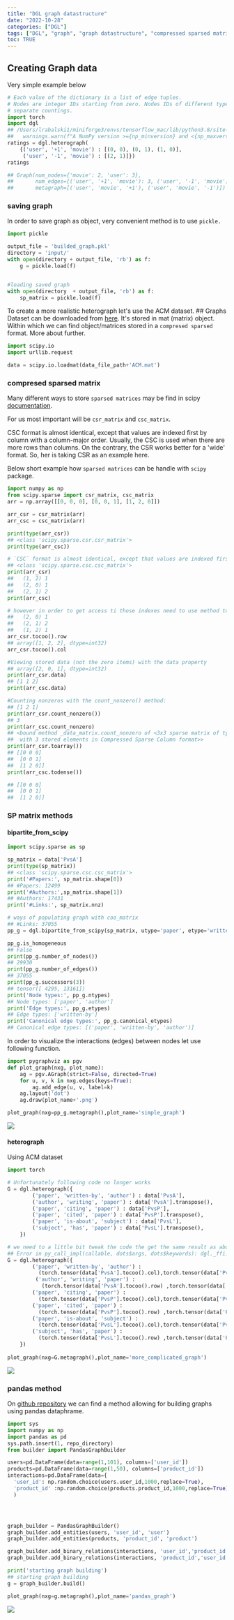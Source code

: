 ```yaml
---
title: "DGL graph datastructure"
date: "2022-10-28"
categories: ["DGL"]
tags: ["DGL", "graph", "graph datastructure", "compressed sparsed matrix"]
toc: TRUE
---
```










## Creating Graph data

Very simple example below


```python
# Each value of the dictionary is a list of edge tuples.
# Nodes are integer IDs starting from zero. Nodes IDs of different types have
# separate countings.
import torch
import dgl
## /Users/lrabalski1/miniforge3/envs/tensorflow_mac/lib/python3.8/site-packages/scipy/__init__.py:146: UserWarning: A NumPy version >=1.16.5 and <1.23.0 is required for this version of SciPy (detected version 1.23.4
##   warnings.warn(f"A NumPy version >={np_minversion} and <{np_maxversion}"
ratings = dgl.heterograph(
    {('user', '+1', 'movie') : [(0, 0), (0, 1), (1, 0)],
     ('user', '-1', 'movie') : [(2, 1)]})
ratings

## Graph(num_nodes={'movie': 2, 'user': 3},
##       num_edges={('user', '+1', 'movie'): 3, ('user', '-1', 'movie'): 1},
##       metagraph=[('user', 'movie', '+1'), ('user', 'movie', '-1')])
```

### saving graph

In order to save graph as object, very convenient method is to use
`pickle.`


```python
import pickle

output_file = 'builded_graph.pkl'
directory = 'input/'
with open(directory + output_file, 'rb') as f:
    g = pickle.load(f)


#loading saved graph
with open(directory  + output_file, 'rb') as f:
    sp_matrix = pickle.load(f)

```

To create a more realistic heterograph let's use the ACM dataset. \##
Graphs Dataset can be downloaded from
[here](https://www.aminer.org/citation). It's stored in mat (matrix)
object. Within which we can find object/matrices stored in a
`compresed sparsed` format. More about further.


```python
import scipy.io
import urllib.request

data = scipy.io.loadmat(data_file_path+'ACM.mat')

```

### compresed sparsed matrix

Many different ways to store `sparsed matrices` may be find in scipy
[documentation](https://docs.scipy.org/doc/scipy/reference/sparse.html).

For us most important will be `csr_matrix` and `csc_matrix`.

CSC format is almost identical, except that values are indexed first by
column with a column-major order. Usually, the CSC is used when there
are more rows than columns. On the contrary, the CSR works better for a
'wide' format. So, her is taking CSR as an example here.

Below short example how `sparsed matrices` can be handle with `scipy`
package.


```python
import numpy as np
from scipy.sparse import csr_matrix, csc_matrix
arr = np.array([[0, 0, 0], [0, 0, 1], [1, 2, 0]])

arr_csr = csr_matrix(arr)
arr_csc = csc_matrix(arr)

print(type(arr_csr))
## <class 'scipy.sparse.csr.csr_matrix'>
print(type(arr_csc))

# `CSC` format is almost identical, except that values are indexed first by column with a column-major order. Usually, the `CSC` is used when there are more rows than columns. On the contrary, the `CSR` works better for a ‘wide’ format. So, her is taking CSR as an example here
## <class 'scipy.sparse.csc.csc_matrix'>
print(arr_csr)
##   (1, 2)	1
##   (2, 0)	1
##   (2, 1)	2
print(arr_csc)

# however in order to get access ti those indexes need to use method to_coo.
##   (2, 0)	1
##   (2, 1)	2
##   (1, 2)	1
arr_csr.tocoo().row
## array([1, 2, 2], dtype=int32)
arr_csr.tocoo().col

#Viewing stored data (not the zero items) with the data property
## array([2, 0, 1], dtype=int32)
print(arr_csr.data)
## [1 1 2]
print(arr_csc.data)

#Counting nonzeros with the count_nonzero() method:
## [1 2 1]
print(arr_csr.count_nonzero())
## 3
print(arr_csc.count_nonzero)
## <bound method _data_matrix.count_nonzero of <3x3 sparse matrix of type '<class 'numpy.int64'>'
## 	with 3 stored elements in Compressed Sparse Column format>>
print(arr_csr.toarray())
## [[0 0 0]
##  [0 0 1]
##  [1 2 0]]
print(arr_csc.todense())

## [[0 0 0]
##  [0 0 1]
##  [1 2 0]]
```

### SP matrix methods

#### bipartite_from_scipy


```python
import scipy.sparse as sp

sp_matrix = data['PvsA']
print(type(sp_matrix))
## <class 'scipy.sparse.csc.csc_matrix'>
print('#Papers:', sp_matrix.shape[0])
## #Papers: 12499
print('#Authors:',sp_matrix.shape[1])
## #Authors: 17431
print('#Links:', sp_matrix.nnz)

# ways of populating graph with coo_matrix
## #Links: 37055
pp_g = dgl.bipartite_from_scipy(sp_matrix, utype='paper', etype='written-by', vtype='author')

pp_g.is_homogeneous
## False
print(pp_g.number_of_nodes())
## 29930
print(pp_g.number_of_edges())
## 37055
print(pp_g.successors(3))
## tensor([ 4295, 13161])
print('Node types:', pp_g.ntypes)
## Node types: ['paper', 'author']
print('Edge types:', pp_g.etypes)
## Edge types: ['written-by']
print('Canonical edge types:', pp_g.canonical_etypes)
## Canonical edge types: [('paper', 'written-by', 'author')]
```

In order to visualize the interactions (edges) between nodes let use
following function.


```python
import pygraphviz as pgv
def plot_graph(nxg, plot_name):
    ag = pgv.AGraph(strict=False, directed=True)
    for u, v, k in nxg.edges(keys=True):
        ag.add_edge(u, v, label=k)
    ag.layout('dot')
    ag.draw(plot_name+'.png')
```


```python
plot_graph(nxg=pp_g.metagraph(),plot_name='simple_graph')
```

![](simple_graph.png)

#### heterograph

Using ACM dataset


```python
import torch

# Unfortunately following code no longer works
G = dgl.heterograph({
        ('paper', 'written-by', 'author') : data['PvsA'],
        ('author', 'writing', 'paper') : data['PvsA'].transpose(),
        ('paper', 'citing', 'paper') : data['PvsP'],
        ('paper', 'cited', 'paper') : data['PvsP'].transpose(),
        ('paper', 'is-about', 'subject') : data['PvsL'],
        ('subject', 'has', 'paper') : data['PvsL'].transpose(),
    })

# we need to a little bit tweak the code the get the same result as above.
## Error in py_call_impl(callable, dots$args, dots$keywords): dgl._ffi.base.DGLError: dgl.heterograph no longer supports graph construction from a SciPy sparse matrix, use dgl.from_scipy instead.
G = dgl.heterograph({
        ('paper', 'written-by', 'author') : 
          (torch.tensor(data['PvsA'].tocoo().col),torch.tensor(data['PvsA'].tocoo().row )),
         ('author', 'writing', 'paper') : 
           (torch.tensor(data['PvsA'].tocoo().row) ,torch.tensor(data['PvsA'].tocoo().col)),
        ('paper', 'citing', 'paper') : 
          (torch.tensor(data['PvsP'].tocoo().col),torch.tensor(data['PvsP'].tocoo().row )),
        ('paper', 'cited', 'paper') : 
          (torch.tensor(data['PvsP'].tocoo().row) ,torch.tensor(data['PvsP'].tocoo().col)),
        ('paper', 'is-about', 'subject') : 
          (torch.tensor(data['PvsL'].tocoo().col),torch.tensor(data['PvsL'].tocoo().row )),
        ('subject', 'has', 'paper') : 
          (torch.tensor(data['PvsL'].tocoo().row) ,torch.tensor(data['PvsL'].tocoo().col))
    })
  
plot_graph(nxg=G.metagraph(),plot_name='more_complicated_graph')

```

![](more_complicated_graph.png)

### pandas method 

On [github
repository](https://github.com/yoonjong12/pinsage/blob/main/builder.py)
we can find a method allowing for building graphs using pandas
dataphrame.


```python
import sys
import numpy as np
import pandas as pd
sys.path.insert(1, repo_directory)
from builder import PandasGraphBuilder

users=pd.DataFrame(data=range(1,101), columns=['user_id'])
products=pd.DataFrame(data=range(1,50), columns=['product_id'])
interactions=pd.DataFrame(data={
  'user_id': np.random.choice(users.user_id,1000,replace=True),
  'product_id' :np.random.choice(products.product_id,1000,replace=True)}
  )




graph_builder = PandasGraphBuilder()
graph_builder.add_entities(users, 'user_id', 'user')
graph_builder.add_entities(products, 'product_id', 'product')

graph_builder.add_binary_relations(interactions, 'user_id','product_id', 'interaction')
graph_builder.add_binary_relations(interactions, 'product_id','user_id', 'interaction-by')

print('starting graph building')
## starting graph building
g = graph_builder.build()

plot_graph(nxg=g.metagraph(),plot_name='pandas_graph')
```

![](pandas_graph.png)
